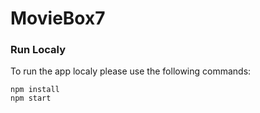 # MovieBox7

### Run Localy

To run the app localy please use the following commands:

```
npm install
npm start
```
